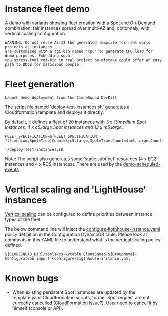
# Instance fleet demo

A demo with variants showing fleet creation with a Spot and On-Demand combination, fair instances spread over multi-AZ and,
optionnaly, with vertical scaling configuration.

	WARNING: Do not reuse AS-IS the generated template for real world projects as instances
	are customized with a cgi-bin named 'cpu' to generate CPU load for demo purposes. Embedding such
	cpu-stress-tool cgi-bin in real project by mistake could offer an easy path to DDoS for malicious people.

# Fleet generation

	Launch demo deployment from the CloneSquad DevKit!

The script file named 'deploy-test-instances.sh' generates a Cloudformation template and deploys it directly.

By default, it defines a fleet of 20 instances with *3 x t3.medium Spot instances, 4 x c5.large Spot instances and 13 x m5.large*.

```shell
FLEET_SPECIFICATION=${FLEET_SPECIFICATION:-"t3.medium,Spot=True,Count=3;c5.large,Spot=True,Count=4;m5.large,Count=13"}
```


```shell
./deploy-test-instances.sh
```

Note: The script also generates some 'static subfleet' resources (4 x EC2 instances and 4 x RDS instances). There are used by the 
[demo-scheduled-events](../demo-scheduled-events/)


# Vertical scaling and 'LightHouse' instances

[Vertical scaling](../../../docs/SCALING.md#vertical-scaling) can be configured to define priorities between instance types of the fleet.

The below command line will inject the [configure-ligthhouse-instance.yaml](configure-ligthhouse-instance.yaml) policy definition
in the Configuration DynamoDB table. Please look at comments in this YAML file to understand what is the vertical scaling policy defined.

```shell
${CLONESQUAD_DIR}/tools/cs-kvtable CloneSquad-${GroupName}-Configuration import <configure-ligthhouse-instance.yaml
```

# Known bugs

* When existing persistent Spot instances are updated by the template.yaml Cloudformation scripts, former 
Spot request are not currectly cancelled (CloudFormation issue?). User need to cancel it by himself (console or API).

